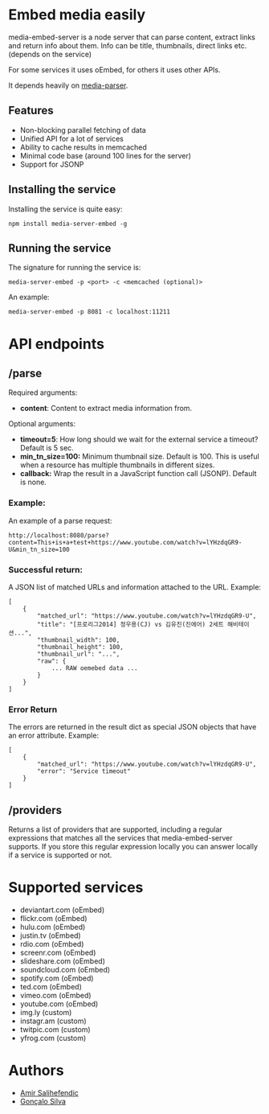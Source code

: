 # Embed media easily
media-embed-server is a node server that can parse content, extract links and return info about them. Info can be title, thumbnails, direct links etc. (depends on the service)

For some services it uses oEmbed, for others it uses other APIs.

It depends heavily on [media-parser](https://github.com/Doist/media-parser).


## Features
* Non-blocking parallel fetching of data
* Unified API for a lot of services
* Ability to cache results in memcached
* Minimal code base (around 100 lines for the server)
* Support for JSONP


## Installing the service
Installing the service is quite easy:
    
    npm install media-server-embed -g


## Running the service
The signature for running the service is:

    media-server-embed -p <port> -c <memcached (optional)>

An example:
    
    media-server-embed -p 8081 -c localhost:11211
    

# API endpoints

## /parse
Required arguments:
* **content**: Content to extract media information from.

Optional arguments:
* **timeout=5**: How long should we wait for the external service a timeout? Default is 5 sec.
* **min_tn_size=100:** Minimum thumbnail size. Default is 100. This is useful when a resource has multiple thumbnails in different sizes.
* **callback:** Wrap the result in a JavaScript function call (JSONP). Default is none.

### Example:
    
An example of a parse request:

    http://localhost:8080/parse?content=This+is+a+test+https://www.youtube.com/watch?v=lYHzdqGR9-U&min_tn_size=100

### Successful return:
A JSON list of matched URLs and information attached to the URL. Example:

    [
        {
            "matched_url": "https://www.youtube.com/watch?v=lYHzdqGR9-U",
            "title": "[프로리그2014] 정우용(CJ) vs 김유진(진에어) 2세트 해비테이션...",
            "thumbnail_width": 100,
            "thumbnail_height": 100,
            "thumbnail_url": "...",
            "raw": {
                ... RAW oemebed data ...
            }
        }
    ]
        
### Error Return
The errors are returned in the result dict as special JSON objects that have an error attribute. 
Example:

    [
        {
            "matched_url": "https://www.youtube.com/watch?v=lYHzdqGR9-U",
            "error": "Service timeout"
        }
    ] 

## /providers
Returns a list of providers that are supported, including a regular expressions that matches all the services that media-embed-server supports. If you store this regular expression locally you can answer locally if a service is supported or not.


Supported services
==================
- deviantart.com (oEmbed)
- flickr.com (oEmbed)
- hulu.com (oEmbed)
- justin.tv (oEmbed)
- rdio.com  (oEmbed)
- screenr.com  (oEmbed)
- slideshare.com (oEmbed)
- soundcloud.com (oEmbed)
- spotify.com (oEmbed)
- ted.com (oEmbed)
- vimeo.com (oEmbed)
- youtube.com (oEmbed)
- img.ly (custom)
- instagr.am (custom)
- twitpic.com (custom)
- yfrog.com (custom)


Authors
=======
* [Amir Salihefendic](https://github.com/amix)
* [Gonçalo Silva](https://github.com/goncalossilva)
